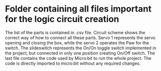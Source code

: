 # Folder containing all files important for the logic circuit creation
The list of the parts is contained in .csv file. Circuit scheme shows the correct way of how to connect all these parts. Servo 1 represents the servo opening and closing the box, while the servo 2 operates the Paw for the switch.
The slideswitch represents the On/On toggle switch implemented in the project, but connected in only one position creating On/Off switch. The last file contains the code used by Micro:bit to run the whole project. The code is directly imported to micro:bit without any required changes.